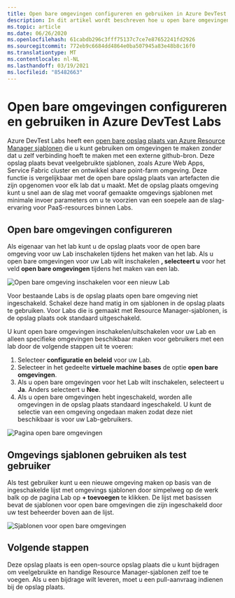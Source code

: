 ```yaml
---
title: Open bare omgevingen configureren en gebruiken in Azure DevTest Labs | Microsoft Docs
description: In dit artikel wordt beschreven hoe u open bare omgevingen (Azure Resource Manager sjablonen in een Git-opslag plaats) in Azure DevTest Labs kunt configureren en gebruiken.
ms.topic: article
ms.date: 06/26/2020
ms.openlocfilehash: 61cabdb296c3fff75137c7ce7e87652241fd2926
ms.sourcegitcommit: 772eb9c6684dd4864e0ba507945a83e48b8c16f0
ms.translationtype: MT
ms.contentlocale: nl-NL
ms.lasthandoff: 03/19/2021
ms.locfileid: "85482663"
---
```

# <a name="configure-and-use-public-environments-in-azure-devtest-labs"></a>Open bare omgevingen configureren en gebruiken in Azure DevTest Labs
Azure DevTest Labs heeft een [open bare opslag plaats van Azure Resource Manager sjablonen](https://github.com/Azure/azure-devtestlab/tree/master/Environments) die u kunt gebruiken om omgevingen te maken zonder dat u zelf verbinding hoeft te maken met een externe github-bron. Deze opslag plaats bevat veelgebruikte sjablonen, zoals Azure Web Apps, Service Fabric cluster en ontwikkel share point-farm omgeving. Deze functie is vergelijkbaar met de open bare opslag plaats van artefacten die zijn opgenomen voor elk lab dat u maakt. Met de opslag plaats omgeving kunt u snel aan de slag met vooraf gemaakte omgevings sjablonen met minimale invoer parameters om u te voorzien van een soepele aan de slag-ervaring voor PaaS-resources binnen Labs. 

## <a name="configuring-public-environments"></a>Open bare omgevingen configureren
Als eigenaar van het lab kunt u de opslag plaats voor de open bare omgeving voor uw Lab inschakelen tijdens het maken van het lab. Als u open bare omgevingen voor uw Lab wilt inschakelen **, selecteert u** voor het veld **open bare omgevingen** tijdens het maken van een lab. 

![Open bare omgeving inschakelen voor een nieuw Lab](media/devtest-lab-configure-use-public-environments/enable-public-environment-new-lab.png)


Voor bestaande Labs is de opslag plaats open bare omgeving niet ingeschakeld. Schakel deze hand matig in om sjablonen in de opslag plaats te gebruiken. Voor Labs die is gemaakt met Resource Manager-sjablonen, is de opslag plaats ook standaard uitgeschakeld.

U kunt open bare omgevingen inschakelen/uitschakelen voor uw Lab en alleen specifieke omgevingen beschikbaar maken voor gebruikers met een lab door de volgende stappen uit te voeren: 

1. Selecteer **configuratie en beleid** voor uw Lab. 
2. Selecteer in het gedeelte **virtuele machine bases** de optie **open bare omgevingen**.
3. Als u open bare omgevingen voor het Lab wilt inschakelen, selecteert u **Ja**. Anders selecteert u **Nee**. 
4. Als u open bare omgevingen hebt ingeschakeld, worden alle omgevingen in de opslag plaats standaard ingeschakeld. U kunt de selectie van een omgeving ongedaan maken zodat deze niet beschikbaar is voor uw Lab-gebruikers. 

![Pagina open bare omgevingen](media/devtest-lab-configure-use-public-environments/public-environments-page.png)

## <a name="use-environment-templates-as-a-lab-user"></a>Omgevings sjablonen gebruiken als test gebruiker
Als test gebruiker kunt u een nieuwe omgeving maken op basis van de ingeschakelde lijst met omgevings sjablonen door simpelweg op de werk balk op de pagina Lab op **+ toevoegen** te klikken. De lijst met basissen bevat de sjablonen voor open bare omgevingen die zijn ingeschakeld door uw test beheerder boven aan de lijst.

![Sjablonen voor open bare omgevingen](media/devtest-lab-configure-use-public-environments/public-environment-templates.png)

## <a name="next-steps"></a>Volgende stappen
Deze opslag plaats is een open-source opslag plaats die u kunt bijdragen om veelgebruikte en handige Resource Manager-sjablonen zelf toe te voegen. Als u een bijdrage wilt leveren, moet u een pull-aanvraag indienen bij de opslag plaats.  
